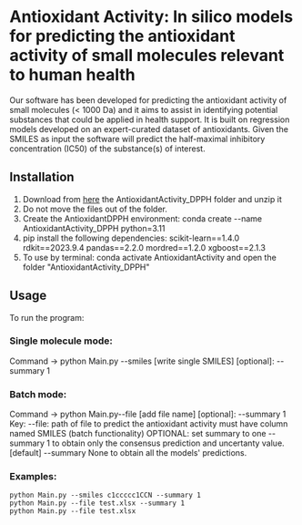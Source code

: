 # Antioxidant Activity: In silico models for predicting the antioxidant activity of small molecules relevant to human health
Our software has been developed for predicting the antioxidant activity of small molecules (< 1000 Da) and it aims to assist in identifying potential substances that could be applied in health support. It is built on regression models developed on an expert-curated dataset of antioxidants.
Given the SMILES as input the software will predict the half-maximal inhibitory concentration (IC50) of the substance(s) of interest.
## Installation
1.	Download from [here](https://github.com/EdoardoVigano/AntioxidantActivity) the AntioxidantActivity_DPPH folder and unzip it
2.	Do not move the files out of the folder.
3.	Create the AntioxidantDPPH environment: conda create --name AntioxidantActivity_DPPH python=3.11
4.	pip install the following dependencies: scikit-learn==1.4.0 rdkit==2023.9.4 pandas==2.2.0 mordred==1.2.0 xgboost==2.1.3
5.	To use by terminal: conda activate AntioxidantActivity and open the folder "AntioxidantActivity_DPPH"
## Usage
To run the program:
### Single molecule mode:
Command -> python Main.py --smiles [write single SMILES] [optional]: --summary 1

### Batch mode:
Command -> python Main.py--file [add file name] [optional]: --summary 1
Key: 
        --file: path of file to predict the antioxidant activity must have column named SMILES (batch functionality)
        OPTIONAL: set summary to one
        --summary 1 to obtain only the consensus prediction and uncertanty value.
        [default] --summary None to obtain all the models' predictions.

### Examples:
    python Main.py --smiles c1ccccc1CCN --summary 1
    python Main.py --file test.xlsx --summary 1 
    python Main.py --file test.xlsx 
